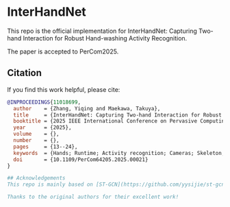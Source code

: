 # InterHandNet
This repo is the official implementation for InterHandNet: Capturing Two-hand Interaction for
Robust Hand-washing Activity Recognition.

The paper is accepted to PerCom2025.

## Citation

If you find this work helpful, please cite:

```bibtex
@INPROCEEDINGS{11018699,
  author    = {Zhang, Yiqing and Maekawa, Takuya},
  title     = {InterHandNet: Capturing Two-hand Interaction for Robust Hand-washing Activity Recognition},
  booktitle = {2025 IEEE International Conference on Pervasive Computing and Communications (PerCom)},
  year      = {2025},
  volume    = {},
  number    = {},
  pages     = {13--24},
  keywords  = {Hands; Runtime; Activity recognition; Cameras; Skeleton; Robustness; Real-time systems; Wearable devices; Usability; Software development management; Hand-washing activity recognition; hand skeleton; RGB-D camera},
  doi       = {10.1109/PerCom64205.2025.00021}
}

## Acknowledgements
This repo is mainly based on [ST-GCN](https://github.com/yysijie/st-gcn).

Thanks to the original authors for their excellent work!
